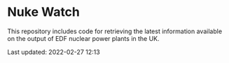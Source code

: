 # Nuke Watch

This repository includes code for retrieving the latest information available on the output of EDF nuclear power plants in the UK.

Last updated: 2022-02-27 12:13